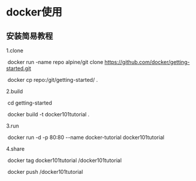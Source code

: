 # docker使用



## 安装简易教程

1.clone

​	docker run -name repo alpine/git clone https://github.com/docker/getting-started.git

​	docker cp repo:/git/getting-started/ .

2.build

​	cd getting-started

​	docker build -t docker101tutorial .

3.run

​	docker run -d -p 80:80 --name docker-tutorial docker101tutorial

4.share

​	docker tag docker101tutorial /docker101tutorial

​	docker push /docker101tutorial

